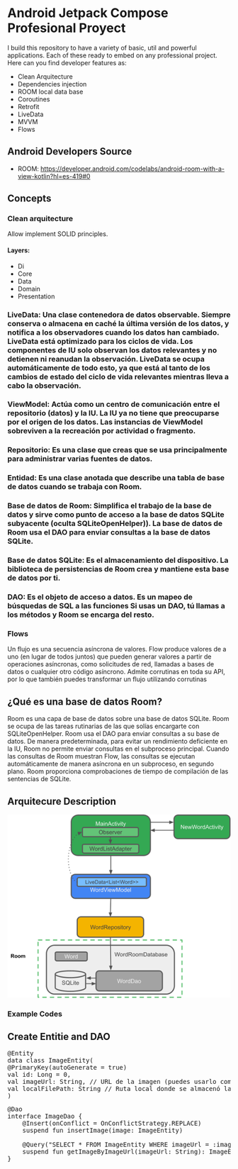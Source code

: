 # Android Jetpack Compose Profesional Proyect

I build this repository to have a variety of basic, util and powerful applications. Each of these
ready to embed on any professional project.
Here can you find developer features as:

* Clean Arquitecture
* Dependencies injection
* ROOM local data base
* Coroutines
* Retrofit
* LiveData
* MVVM
* Flows

## Android Developers Source

* ROOM:  https://developer.android.com/codelabs/android-room-with-a-view-kotlin?hl=es-419#0

## Concepts

### Clean arquitecture

Allow implement SOLID principles.

#### Layers:

* Di
* Core
* Data
* Domain
* Presentation

### LiveData: Una clase contenedora de datos observable. Siempre conserva o almacena en caché la última versión de los datos, y notifica a los observadores cuando los datos han cambiado. LiveData está optimizado para los ciclos de vida. Los componentes de IU solo observan los datos relevantes y no detienen ni reanudan la observación. LiveData se ocupa automáticamente de todo esto, ya que está al tanto de los cambios de estado del ciclo de vida relevantes mientras lleva a cabo la observación.

### ViewModel: Actúa como un centro de comunicación entre el repositorio (datos) y la IU. La IU ya no tiene que preocuparse por el origen de los datos. Las instancias de ViewModel sobreviven a la recreación por actividad o fragmento.

### Repositorio: Es una clase que creas que se usa principalmente para administrar varias fuentes de datos.

### Entidad: Es una clase anotada que describe una tabla de base de datos cuando se trabaja con Room.

### Base de datos de Room: Simplifica el trabajo de la base de datos y sirve como punto de acceso a la base de datos SQLite subyacente (oculta SQLiteOpenHelper)). La base de datos de Room usa el DAO para enviar consultas a la base de datos SQLite.

### Base de datos SQLite: Es el almacenamiento del dispositivo. La biblioteca de persistencias de Room crea y mantiene esta base de datos por ti.

### DAO: Es el objeto de acceso a datos. Es un mapeo de búsquedas de SQL a las funciones Si usas un DAO, tú llamas a los métodos y Room se encarga del resto.

### Flows

Un flujo es una secuencia asíncrona de valores. Flow produce valores de a uno (en lugar de todos
juntos) que pueden generar valores a partir de operaciones asíncronas, como solicitudes de red,
llamadas a bases de datos o cualquier otro código asíncrono. Admite corrutinas en toda su API, por
lo que también puedes transformar un flujo utilizando corrutinas

## ¿Qué es una base de datos Room?

Room es una capa de base de datos sobre una base de datos SQLite.
Room se ocupa de las tareas rutinarias de las que solías encargarte con SQLiteOpenHelper.
Room usa el DAO para enviar consultas a su base de datos.
De manera predeterminada, para evitar un rendimiento deficiente en la IU, Room no permite enviar
consultas en el subproceso principal. Cuando las consultas de Room muestran Flow, las consultas se
ejecutan automáticamente de manera asíncrona en un subproceso, en segundo plano.
Room proporciona comprobaciones de tiempo de compilación de las sentencias de SQLite.

## Arquitecure Description

![img_1.png](img_1.png)

### Example Codes

## Create Entitie and DAO

<pre>
@Entity
data class ImageEntity(
@PrimaryKey(autoGenerate = true)
val id: Long = 0,
val imageUrl: String, // URL de la imagen (puedes usarlo como identificador único)
val localFilePath: String // Ruta local donde se almacenó la imagen
)
</pre>

<pre>
@Dao
interface ImageDao {
    @Insert(onConflict = OnConflictStrategy.REPLACE)
    suspend fun insertImage(image: ImageEntity)

    @Query("SELECT * FROM ImageEntity WHERE imageUrl = :imageUrl")
    suspend fun getImageByImageUrl(imageUrl: String): ImageEntity?
}
</pre>

